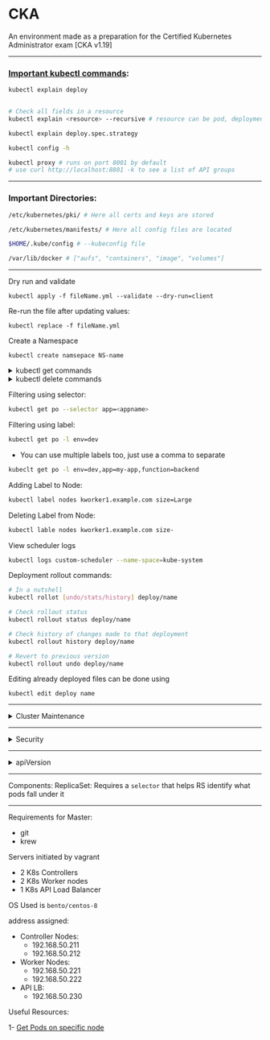 # CKA
An environment made as a preparation for the Certified Kubernetes Administrator exam [CKA v1.19]

---

### [Important kubectl commands](https://blog.heptio.com/kubectl-explain-heptioprotip-ee883992a243):

```bash
kubectl explain deploy


# Check all fields in a resource
kubectl explain <resource> --recursive # resource can be pod, deployment, ReplicaSet etc

kubectl explain deploy.spec.strategy

kubectl config -h

kubectl proxy # runs on port 8001 by default 
# use curl http://localhost:8801 -k to see a list of API groups
```

---

### Important Directories:
```bash
/etc/kubernetes/pki/ # Here all certs and keys are stored

/etc/kubernetes/manifests/ # Here all config files are located

$HOME/.kube/config # --kubeconfig file

/var/lib/docker # ["aufs", "containers", "image", "volumes"]
```

---

Dry run and validate 

```
kubectl apply -f fileName.yml --validate --dry-run=client
```

Re-run the file after updating values:
```
kubectl replace -f fileName.yml
```

Create a Namespace
```
kubectl create namsepace NS-name
```

<details>
<summary>kubectl get commands</summary>
<p>

```bash
# View all objects
kubectl get all

# cluster Roles
kubectl get clusterroles

# ConfigMaps
kubectl get cm

# Certificates Signing Request
kubectl get csr

# Secrets
kubectl get secret

# Replicasets
kubectl get rs

# Roles
kubectl get roles

# RoleBinding
kubectl get rolebindings

# DaemonSets
kubectl get ds

# Pods in the current NS
kubectl get po

# Pods in a different NS
kubectl get po --namespace=name

# Persistent Volume
kubectl get pv

# Persistent Volume Claim
kubectl get pvc

# Pods on a specific Node [1]
# --all-namespaces shorthand is -A
kubectl get pods -Ao wide --field-selector spec.nodeName=<node>

# Services
kubectl get svc

# Namespaces
kubectl get ns

# Nodes
kubectl get no

# List all events in the current NS
kubectl get events

# Deployments
kubectl get deploy

```

</p>
</details>


<details>
<summary>kubectl delete commands</summary>
<p>

```bash
# Delete pod
kubectl delete pod <name>
```


</p>
</details>

Filtering using selector:
```bash
kubectl get po --selector app=<appname>
```

Filtering using label:
```bash
kubectl get po -l env=dev
```

* You can use multiple labels too, just use a comma to separate
```bash
kubeclt get po -l env=dev,app=my-app,function=backend
```

Adding Label to Node:
```bash
kubectl label nodes kworker1.example.com size=Large
```

Deleting Label from Node:
```bash
kubectl lable nodes kworker1.example.com size-
```

View scheduler logs
```bash
kubectl logs custom-scheduler --name-space=kube-system
```

Deployment rollout commands:
```bash
# In a nutshell
kubectl rollot [undo/stats/history] deploy/name

# Check rollout status 
kubectl rollout status deploy/name

# Check history of changes made to that deployment
kubectl rollout history deploy/name

# Revert to previous version
kubectl rollout undo deploy/name
```

Editing already deployed files can be done using
```
kubectl edit deploy name
```

---

<details>
<summary>Cluster Maintenance</summary>
<p>

```bash
# Mark node as unusable 
kubectl drain <node>

OR 

kubectl cordon <node>

# Remove the drain restriction
kubectl uncordon <node>
```

Cordon Vs drain:
- Cordon doesn't terminate existing pods on the node but it prevents creation of any new pods on that node
- Drain terminates those pods and they get allocated to a different node

Upgrading a cluster:
```bash
kubeadm upgrade plan
kubeadm upgrade apply
```

Backup resource configuration:
1- Backup all resources 
```bash
kubectl get all -Ao yaml > all_resources.yml
```
> :bell: Implement etcd backup and restore :bell:

2- Use etcdctl to backup the etcd server
```bash
ETCD_API=3 etcdctl snapshot save snapshot.db
```

</p>
</details>


---

<details>
<summary>Security</summary>
<p>

> :bell: Create and manage TLS certificates for cluster components :bell:

1- Certificate authority [CA]
```bash
# Generate Keys
openssl genrsa -out ca.key 2048

# Certificate Signing Request 
openssl req -new -key ca.key -subj "/CN-KUBERNETES-CA" -out ca.csr

# Sign certificates 
openssl x509 -req -in ca.csr -signkey ca.key -out ca.crt
```

2- Client certificates [admin user]
```bash
openssl genrsa -out admin.key 2048
openssl req -new -key admin.key -subj "/CN=kube-admin/O=system:masters" -out admin.csr 
openssl x509 -req -in admin.csr -CA ca.crt -CAkey ca.key -out admin.crt
```

3- Kube-API server 
```bash
openssl requ -new -key apiserver.key -subj "CN=/kube-apiserver" -out apiserver.csr
```

View certificate details
```
openssl x509 -in /etc/kubernetes/pki/apiserver.crt -text -noout
```

View etcd logs (if setup was done using kubeadm):
```
kubectl logs etcd-master
```

Approving certificate signing request:
```
kubectl certificate approve <name>
```

View `kube-config` file:
```
kubectl config view
```

Change default context:
```bash
kubectl config use-context user@cluster
# This changes default context in the file as well so now current-context: user@cluster
```

Check given access permissions with `can-i`:
```bash

kubectl auth can-i <verb> <object>

kubectl auth can-i create deployments

kubectl auth can-i delete nodes

# use can-i as another user 
kubectl auth can-i create pods --as <user-name>

# use can-i as another user and test a different namespace 
kubectl auth can-i create pods --as <user> --namespace <name>
```

Get api resources:
```bash
# All api-resources
kubectl api-resources 

# Namespaced api-resources
kubectl api-resources --namespaced=true

# Non namespaced api-resources
kubectl api-resources --namespaced=false
```

</p>
</details>


---

<details>
<summary>apiVersion</summary>
<p>

|    Kind    	| apiVersion 	|
|:----------:	|:----------:	|
| ReplicaSet 	|   apps/v1  	|
| Deployment 	|   apps/v1  	|
|  Namespace 	|     v1     	|
|   Service  	|     v1     	|
|   Config   	|     v1     	|

</p>
</details>

---

Components:
ReplicaSet: Requires a `selector` that helps RS identify what pods fall under it

---

Requirements for Master:
- git
- krew

Servers initiated by vagrant
- 2 K8s Controllers
- 2 K8s Worker nodes
- 1 K8s API Load Balancer

OS Used is `bento/centos-8`

address assigned:
* Controller Nodes:
  * 192.168.50.211
  * 192.168.50.212
* Worker Nodes:
  * 192.168.50.221
  * 192.168.50.222
* API LB:
  * 192.168.50.230

Useful Resources:

1- [Get Pods on specific node](https://stackoverflow.com/a/50811992)
